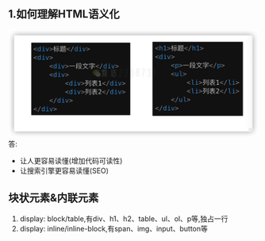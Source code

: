 ## 1.如何理解HTML语义化
![语义化](../HTML/img/assets/iShot2021-03-11%2014.19.01.png)
答:
- 让人更容易读懂(增加代码可读性)
- 让搜索引擎更容易读懂(SEO)

## 块状元素&内联元素
1. display: block/table,有div、h1、h2、table、ul、ol、p等,独占一行
2. display: inline/inline-block,有span、img、input、button等